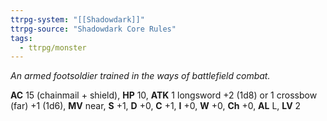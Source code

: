 ```yaml
---
ttrpg-system: "[[Shadowdark]]"
ttrpg-source: "Shadowdark Core Rules"
tags:
  - ttrpg/monster
---
```


_An armed footsoldier trained in the ways of battlefield combat._

**AC** 15 (chainmail + shield), **HP** 10, **ATK** 1 longsword +2 (1d8) or 1 crossbow (far) +1 (1d6), **MV** near, **S** +1, **D** +0, **C** +1, **I** +0, **W** +0, **Ch** +0, **AL** L, **LV** 2


